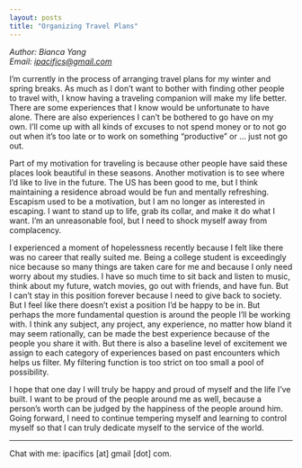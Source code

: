 ```yaml
---
layout: posts
title: "Organizing Travel Plans"
---
```

*Author: Bianca Yang*<br>
*Email: ipacifics@gmail.com*<br>

I’m currently in the process of arranging travel plans for my winter and spring breaks. As much as I don’t want to bother with finding other people to travel with, I know having a traveling companion will make my life better. There are some experiences that I know would be unfortunate to have alone. There are also experiences I can’t be bothered to go have on my own. I’ll come up with all kinds of excuses to not spend money or to not go out when it’s too late or to work on something “productive” or … just not go out.

Part of my motivation for traveling is because other people have said these places look beautiful in these seasons. Another motivation is to see where I’d like to live in the future. The US has been good to me, but I think maintaining a residence abroad would be fun and mentally refreshing. Escapism used to be a motivation, but I am no longer as interested in escaping. I want to stand up to life, grab its collar, and make it do what I want. I’m an unreasonable fool, but I need to shock myself away from complacency.

I experienced a moment of hopelessness recently because I felt like there was no career that really suited me. Being a college student is exceedingly nice because so many things are taken care for me and because I only need worry about my studies. I have so much time to sit back and listen to music, think about my future, watch movies, go out with friends, and have fun. But I can’t stay in this position forever because I need to give back to society. But I feel like there doesn’t exist a position I’d be happy to be in. But perhaps the more fundamental question is around the people I’ll be working with. I think any subject, any project, any experience, no matter how bland it may seem rationally, can be made the best experience because of the people you share it with. But there is also a baseline level of excitement we assign to each category of experiences based on past encounters which helps us filter. My filtering function is too strict on too small a pool of possibility.

I hope that one day I will truly be happy and proud of myself and the life I’ve built. I want to be proud of the people around me as well, because a person’s worth can be judged by the happiness of the people around him. Going forward, I need to continue tempering myself and learning to control myself so that I can truly dedicate myself to the service of the world.


________________________________________________
Chat with me: ipacifics [at] gmail [dot] com.

